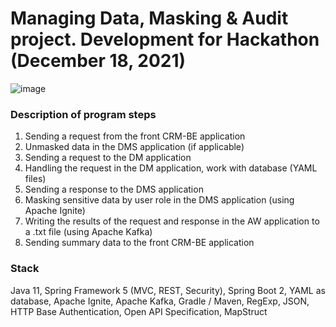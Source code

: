 # Managing Data, Masking & Audit project. Development for Hackathon (December 18, 2021)

![image](https://user-images.githubusercontent.com/58312211/148971778-b8efbc72-43d8-467e-b2bb-a0c94694cb2f.png)

### Description of program steps

1) Sending a request from the front CRM-BE application
2) Unmasked data in the DMS application (if applicable)
3) Sending a request to the DM application
4) Handling the request in the DM application, work with database (YAML files)
5) Sending a response to the DMS application
6) Masking sensitive data by user role in the DMS application (using Apache Ignite)
7) Writing the results of the request and response in the AW application to a .txt file (using Apache Kafka)
8) Sending summary data to the front CRM-BE application

### Stack

Java 11, Spring Framework 5 (MVC, REST, Security), Spring Boot 2, YAML as database, Apache Ignite, Apache Kafka, Gradle / Maven, RegExp, JSON, HTTP Base Authentication, Open API Specification, MapStruct
